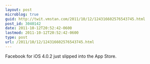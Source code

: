 ```yaml
---
layout: post
microblog: true
guid: http://twit.vmstan.com/2011/10/12/124316602576543745.html
post_id: 3040142
date: 2011-10-12T20:52:42-0600
lastmod: 2011-10-12T20:52:42-0600
type: post
url: /2011/10/12/124316602576543745.html
---
```

Facebook for iOS 4.0.2 just slipped into the App Store.
